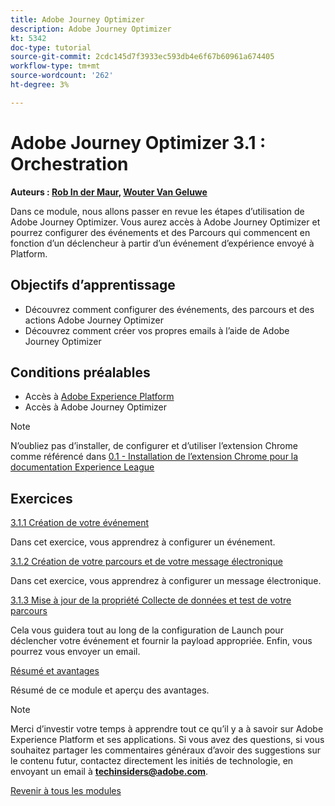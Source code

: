 ```yaml
---
title: Adobe Journey Optimizer
description: Adobe Journey Optimizer
kt: 5342
doc-type: tutorial
source-git-commit: 2cdc145d7f3933ec593db4e6f67b60961a674405
workflow-type: tm+mt
source-wordcount: '262'
ht-degree: 3%

---
```


# Adobe Journey Optimizer 3.1 : Orchestration

**Auteurs : [Rob In der Maur](https://www.linkedin.com/in/ridmaur/), [Wouter Van Geluwe](https://www.linkedin.com/in/woutervangeluwe/)**

Dans ce module, nous allons passer en revue les étapes d’utilisation de Adobe Journey Optimizer. Vous aurez accès à Adobe Journey Optimizer et pourrez configurer des événements et des Parcours qui commencent en fonction d’un déclencheur à partir d’un événement d’expérience envoyé à Platform.

## Objectifs d’apprentissage

- Découvrez comment configurer des événements, des parcours et des actions Adobe Journey Optimizer
- Découvrez comment créer vos propres emails à l’aide de Adobe Journey Optimizer

## Conditions préalables

- Accès à [Adobe Experience Platform](https://experience.adobe.com/platform)
- Accès à Adobe Journey Optimizer

>[!NOTE]
>
>N’oubliez pas d’installer, de configurer et d’utiliser l’extension Chrome comme référencé dans [0.1 - Installation de l’extension Chrome pour la documentation Experience League](../../gettingstarted/gettingstarted/ex1.md)

## Exercices

[3.1.1 Création de votre événement](./ex1.md)

Dans cet exercice, vous apprendrez à configurer un événement.

[3.1.2 Création de votre parcours et de votre message électronique](./ex2.md)

Dans cet exercice, vous apprendrez à configurer un message électronique.

[3.1.3 Mise à jour de la propriété Collecte de données et test de votre parcours](./ex3.md)

Cela vous guidera tout au long de la configuration de Launch pour déclencher votre événement et fournir la payload appropriée. Enfin, vous pourrez vous envoyer un email.

[Résumé et avantages](./summary.md)

Résumé de ce module et aperçu des avantages.

>[!NOTE]
>
>Merci d’investir votre temps à apprendre tout ce qu’il y a à savoir sur Adobe Experience Platform et ses applications. Si vous avez des questions, si vous souhaitez partager les commentaires généraux d’avoir des suggestions sur le contenu futur, contactez directement les initiés de technologie, en envoyant un email à **techinsiders@adobe.com**.

[Revenir à tous les modules](../../../overview.md)
